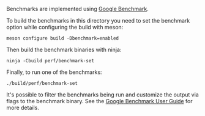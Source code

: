 Benchmarks are implemented using [Google Benchmark](https://github.com/google/benchmark).

To build the benchmarks in this directory you need to set the benchmark
option while configuring the build with meson:

```
meson configure build -Dbenchmark=enabled
```

Then build the benchmark binaries with ninja:

```
ninja -Cbuild perf/benchmark-set
```

Finally, to run one of the benchmarks:

```
./build/perf/benchmark-set
```

It's possible to filter the benchmarks being run and customize the output
via flags to the benchmark binary. See the
[Google Benchmark User Guide](https://github.com/google/benchmark/blob/main/docs/user_guide.md#user-guide) for more details.
